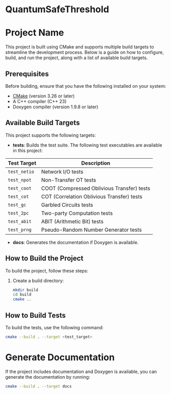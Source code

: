 # QuantumSafeThreshold

# Project Name

This project is built using CMake and supports multiple build targets to streamline the development process. Below is a guide on how to configure, build, and run the project, along with a list of available build targets.

## Prerequisites

Before building, ensure that you have the following installed on your system:

- [CMake](https://cmake.org/install/) (version 3.26 or later)
- A C++ compiler (C++ 23)
- Doxygen compiler (version 1.9.8 or later)


## Available Build Targets

This project supports the following targets:
- **tests**: Builds the test suite.
The following test executables are available in this project:

| **Test Target** | **Description** |
|-----------------|-----------------|
| `test_netio`    | Network I/O tests |
| `test_npot`     | Non-Transfer OT tests |
| `test_coot`     | COOT (Compressed Oblivious Transfer) tests |
| `test_cot`      | COT (Correlation Oblivious Transfer) tests |
| `test_gc`       | Garbled Circuits tests |
| `test_2pc`      | Two-party Computation tests |
| `test_abit`     | ABIT (Arithmetic Bit) tests |
| `test_prng`     | Pseudo-Random Number Generator tests |
- **docs**: Generates the documentation if Doxygen is available.

## How to Build the Project

To build the project, follow these steps:

1. Create a build directory:

   ```bash
   mkdir build
   cd build
   cmake ..
   ```

## How to Build Tests

To build the tests, use the following command:

```bash
cmake --build . --target <test_target>
```



# Generate Documentation

If the project includes documentation and Doxygen is available, you can generate the documentation by running:

```bash
cmake --build . --target docs
```